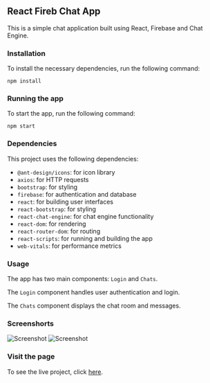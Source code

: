 ## React Fireb Chat App

This is a simple chat application built using React, Firebase and Chat Engine.

### Installation

To install the necessary dependencies, run the following command:

```
npm install
```

### Running the app

To start the app, run the following command:

```
npm start
```

### Dependencies

This project uses the following dependencies:

- `@ant-design/icons`: for icon library
- `axios`: for HTTP requests
- `bootstrap`: for styling
- `firebase`: for authentication and database
- `react`: for building user interfaces
- `react-bootstrap`: for styling
- `react-chat-engine`: for chat engine functionality
- `react-dom`: for rendering
- `react-router-dom`: for routing
- `react-scripts`: for running and building the app
- `web-vitals`: for performance metrics

### Usage

The app has two main components: `Login` and `Chats`.

The `Login` component handles user authentication and login.

The `Chats` component displays the chat room and messages.

### Screenshorts
![Screenshot](https://sachinpandeygurh.github.io/react-fireb-chat-app/src/ss/landingpage.png)
![Screenshot](https://sachinpandeygurh.github.io/react-fireb-chat-app/src/ss/Untitled%20design.png)

### Visit the page
To see the live project, click [here](#).

